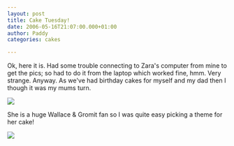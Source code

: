 ```yaml
--- 
layout: post 
title: Cake Tuesday! 
date: 2006-05-16T21:07:00.000+01:00 
author: Paddy 
categories: cakes

---
```

Ok, here it is. Had some trouble connecting to Zara's computer from
mine to get the pics; so had to do it from the laptop which worked
fine, hmm. Very strange. Anyway. As we've had birthday cakes for
myself and my dad then I though it was my mums turn.

![](https://photos1.blogger.com/blogger/7081/1699/1600/Wallace%20and%20Gromit.jpg)

She is a huge Wallace & Gromit fan so I was quite easy picking a theme
for her cake!

![](https://photos1.blogger.com/blogger/7081/1699/1600/Wallace%20and%20Gromit%20cake.jpg)
